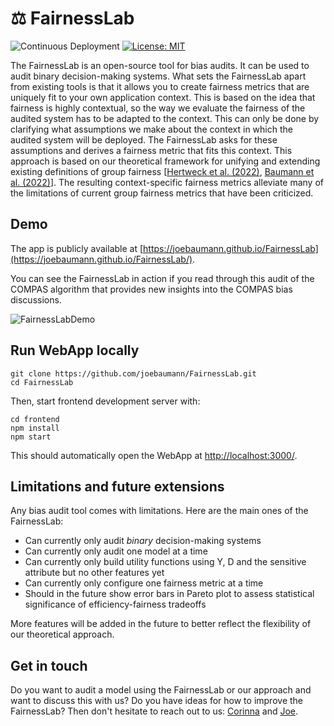 # :balance_scale: FairnessLab

![Continuous Deployment](https://github.com/joebaumann/FairnessLab/workflows/Deploy/badge.svg)
[![License: MIT](https://img.shields.io/badge/License-MIT-yellow.svg)](https://opensource.org/licenses/MIT)

The FairnessLab is an open-source tool for bias audits. It can be used to audit binary decision-making systems.
What sets the FairnessLab apart from existing tools is that it allows you to create fairness metrics that are uniquely fit to your own application context. This is based on the idea that fairness is highly contextual, so the way we evaluate the fairness of the audited system has to be adapted to the context. This can only be done by clarifying what assumptions we make about the context in which the audited system will be deployed. The FairnessLab asks for these assumptions and derives a fairness metric that fits this context. This approach is based on our theoretical framework for unifying and extending existing definitions of group fairness [[Hertweck et al. (2022)](https://arxiv.org/abs/2206.02891), [Baumann et al. (2022)](https://arxiv.org/abs/2206.02897)]. The resulting context-specific fairness metrics alleviate many of the limitations of current group fairness metrics that have been criticized.

## Demo

The app is publicly available at [https://joebaumann.github.io/FairnessLab](https://joebaumann.github.io/FairnessLab/).

You can see the FairnessLab in action if you read through this audit of the COMPAS algorithm that provides new insights into the COMPAS bias discussions.

![FairnessLabDemo](demo/demo.gif)

## Run WebApp locally

```
git clone https://github.com/joebaumann/FairnessLab.git
cd FairnessLab
```
Then, start frontend development server with:
```
cd frontend
npm install
npm start
```
This should automatically open the WebApp at <http://localhost:3000/>.

## Limitations and future extensions

Any bias audit tool comes with limitations. Here are the main ones of the FairnessLab:
- Can currently only audit _binary_ decision-making systems
- Can currently only audit one model at a time
- Can currently only build utility functions using Y, D and the sensitive attribute but no other features yet
- Can currently only configure one fairness metric at a time
- Should in the future show error bars in Pareto plot to assess statistical significance of efficiency-fairness tradeoffs

More features will be added in the future to better reflect the flexibility of our theoretical approach.

## Get in touch

Do you want to audit a model using the FairnessLab or our approach and want to discuss this with us? Do you have ideas for how to improve the FairnessLab? Then don't hesitate to reach out to us: [Corinna](mailto:corinna.hertweck@uzh.ch) and [Joe](mailto:baumann@ifi.uzh.ch).
